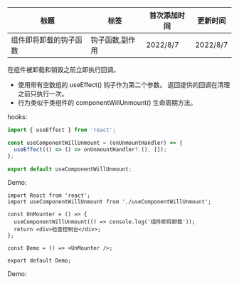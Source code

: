 | 标题                   | 标签            | 首次添加时间 | 更新时间 |
| ---------------------- | --------------- | ------------ | -------- |
| 组件即将卸载的钩子函数 | 钩子函数,副作用 | 2022/8/7     | 2022/8/7 |

在组件被卸载和销毁之前立即执行回调。

- 使用带有空数组的 useEffect() 钩子作为第二个参数。 返回提供的回调在清理之前只执行一次。
- 行为类似于类组件的 componentWillUnmount() 生命周期方法。

hooks:

```ts
import { useEffect } from 'react';

const useComponentWillUnmount = (onUnmountHandler) => {
  useEffect(() => () => onUnmountHandler?.(), []);
};

export default useComponentWillUnmount;
```

Demo:

```tsx | pure
import React from 'react';
import useComponentWillUnmount from './useComponentWillUnmount';

const UnMounter = () => {
  useComponentWillUnmount(() => console.log('组件即将卸载'));
  return <div>检查控制台</div>;
};

const Demo = () => <UnMounter />;

export default Demo;
```

Demo:

<code src="./Demo.zh-CN.tsx"></code>
